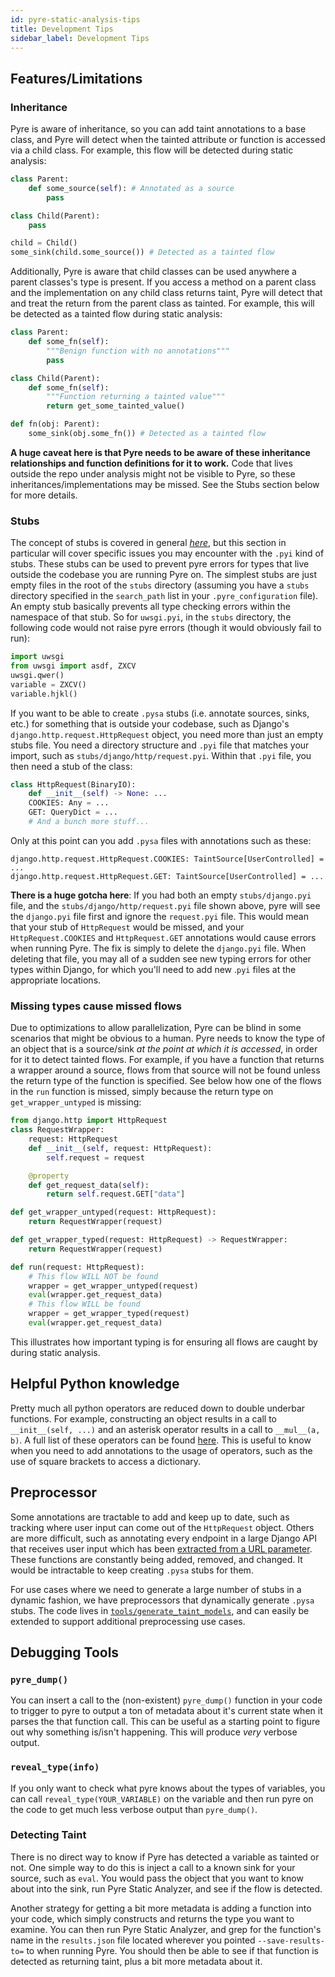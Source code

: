```yaml
---
id: pyre-static-analysis-tips
title: Development Tips
sidebar_label: Development Tips
---
```


## Features/Limitations

### Inheritance

Pyre is aware of inheritance, so you can add taint annotations to a base class,
and Pyre will detect when the tainted attribute or function is accessed via a
child class. For example, this flow will be detected during static analysis:

```python
class Parent:
    def some_source(self): # Annotated as a source
        pass

class Child(Parent):
    pass

child = Child()
some_sink(child.some_source()) # Detected as a tainted flow
```

Additionally, Pyre is aware that child classes can be used anywhere a parent
classes's type is present. If you access a method on a parent class and the
implementation on any child class returns taint, Pyre will detect that and
treat the return from the parent class as tainted. For example, this will be
detected as a tainted flow during static analysis:

```python
class Parent:
    def some_fn(self):
        """Benign function with no annotations"""
        pass

class Child(Parent):
    def some_fn(self):
        """Function returning a tainted value"""
        return get_some_tainted_value()

def fn(obj: Parent):
    some_sink(obj.some_fn()) # Detected as a tainted flow
```

**A huge caveat here is that Pyre needs to be aware of these inheritance
relationships and function definitions for it to work.** Code that lives
outside the repo under analysis might not be visible to Pyre, so these
inheritances/implementations may be missed. See the Stubs section below for
more details.

### Stubs

The concept of stubs is covered in general _[here](pyre_static_analysis_basics.md)_, but this
section in particular will cover specific issues you may encounter with the
`.pyi` kind of stubs. These stubs can be used to prevent pyre errors for types
that live outside the codebase you are running Pyre on. The simplest stubs are
just empty files in the root of the `stubs` directory (assuming you have a
`stubs` directory specified in the `search_path` list in your
`.pyre_configuration` file). An empty stub basically prevents all type checking
errors within the namespace of that stub. So for `uwsgi.pyi`, in the `stubs`
directory, the following code would not raise pyre errors (though it would
obviously fail to run):

```python
import uwsgi
from uwsgi import asdf, ZXCV
uwsgi.qwer()
variable = ZXCV()
variable.hjkl()
```

If you want to be able to create `.pysa` stubs (i.e. annotate sources, sinks,
etc.) for something that is outside your codebase, such as Django's
`django.http.request.HttpRequest` object, you need more than just an empty stubs
file. You need a directory structure and `.pyi` file that matches your import,
such as `stubs/django/http/request.pyi`. Within that `.pyi` file, you
then need a stub of the class:

```python
class HttpRequest(BinaryIO):
    def __init__(self) -> None: ...
    COOKIES: Any = ...
    GET: QueryDict = ...
    # And a bunch more stuff...
```

Only at this point can you add `.pysa` files with annotations such as these:

```
django.http.request.HttpRequest.COOKIES: TaintSource[UserControlled] = ...
django.http.request.HttpRequest.GET: TaintSource[UserControlled] = ...
```

**There is a huge gotcha here**: If you had both an empty `stubs/django.pyi`
file, and the `stubs/django/http/request.pyi` file shown above, pyre will see
the `django.pyi` file first and ignore the `request.pyi` file. This would mean
that your stub of `HttpRequest` would be missed, and your `HttpRequest.COOKIES`
and `HttpRequest.GET` annotations would cause errors when running Pyre. The fix
is simply to delete the `django.pyi` file. When deleting that file, you may all
of a sudden see new typing errors for other types within Django, for which
you'll need to add new .`pyi` files at the appropriate locations.

### Missing types cause missed flows

Due to optimizations to allow parallelization, Pyre can be blind in some
scenarios that might be obvious to a human. Pyre needs to know the type of an
object that is a source/sink *at the point at which it is accessed*, in order
for it to detect tainted flows. For example, if you have a function that returns
a wrapper around a source, flows from that source will not be found unless the
return type of the function is specified. See below how one of the flows in the
`run` function is missed, simply because the return type on
`get_wrapper_untyped` is missing:

```python
from django.http import HttpRequest
class RequestWrapper:
    request: HttpRequest
    def __init__(self, request: HttpRequest):
        self.request = request

    @property
    def get_request_data(self):
        return self.request.GET["data"]

def get_wrapper_untyped(request: HttpRequest):
    return RequestWrapper(request)

def get_wrapper_typed(request: HttpRequest) -> RequestWrapper:
    return RequestWrapper(request)

def run(request: HttpRequest):
    # This flow WILL NOT be found
    wrapper = get_wrapper_untyped(request)
    eval(wrapper.get_request_data)
    # This flow WILL be found
    wrapper = get_wrapper_typed(request)
    eval(wrapper.get_request_data)
```

This illustrates how important typing is for ensuring all flows are caught by
during static analysis.

## Helpful Python knowledge

Pretty much all python operators are reduced down to double underbar functions.
For example, constructing an object results in a call to `__init__(self, ...)`
and an asterisk operator results in a call to `__mul__(a, b)`. A full list of
these operators can be found
[here](https://docs.python.org/3.7/library/operator.html). This is useful to
know when you need to add annotations to the usage of operators, such as the use
of square brackets to access a dictionary.

## Preprocessor

Some annotations are tractable to add and keep up to date, such as tracking
where user input can come out of the `HttpRequest` object. Others are more
difficult, such as annotating every endpoint in a large Django API that receives
user input which has been [extracted from a URL
parameter](https://docs.djangoproject.com/en/2.2/topics/http/urls/#example).
These functions are constantly being added, removed, and changed. It would be
intractable to keep creating `.pysa` stubs for them.

For use cases where we need to generate a large number of stubs in a dynamic
fashion, we have preprocessors that dynamically generate `.pysa` stubs. The code
lives in
[`tools/generate_taint_models`](https://github.com/facebook/pyre-check/tree/master/tools/generate_taint_models),
and can easily be extended to support additional preprocessing use cases.

## Debugging Tools

### `pyre_dump()`

You can insert a call to the (non-existent) `pyre_dump()` function in your code
to trigger to pyre to output a ton of metadata about it's current state when it
parses the that function call. This can be useful as a starting point to figure
out why something is/isn't happening. This will produce *very* verbose output.

### `reveal_type(info)`

If you only want to check what pyre knows about the types of variables, you can
call `reveal_type(YOUR_VARIABLE)` on the variable and then run pyre on the code
to get much less verbose output than `pyre_dump()`.

### Detecting Taint

There is no direct way to know if Pyre has detected a variable as tainted or
not. One simple way to do this is inject a call to a known sink for your source,
such as `eval`. You would pass the object that you want to know about into the
sink, run Pyre Static Analyzer, and see if the flow is detected.

Another strategy for getting a bit more metadata is adding a function into your
code, which simply constructs and returns the type you want to examine. You can
then run Pyre Static Analyzer, and grep for the function's name in the
`results.json` file located wherever you pointed `--save-results-to=` to when
running Pyre. You should then be able to see if that function is detected as
returning taint, plus a bit more metadata about it.
